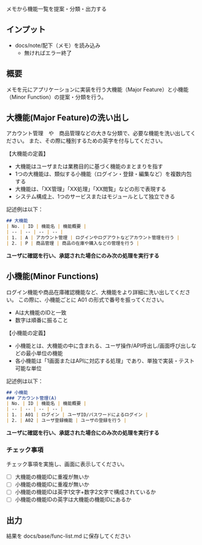 メモから機能一覧を提案・分類・出力する

## インプット
- docs/note/配下（メモ）を読み込み
    - 無ければエラー終了

## 概要
メモを元にアプリケーションに実装を行う大機能（Major Feature）と小機能（Minor Function）の提案・分類を行う。

## 大機能(Major Feature)の洗い出し
アカウント管理　や　商品管理などの大きな分類で、必要な機能を洗い出してください。
また、その際に種別するための英字を付与してください。

【大機能の定義】
- 大機能はユーザまたは業務目的に基づく機能のまとまりを指す
- 1つの大機能は、類似する小機能（ログイン・登録・編集など）を複数内包する
- 大機能は、「XX管理」「XX処理」「XX閲覧」などの形で表現する
- システム構成上、1つのサービスまたはモジュールとして独立できる

記述例は以下：
```markdown
## 大機能
| No. | ID | 機能名 | 機能概要 |
| -- | -- | -- | -- |
| 1. | A | アカウント管理 | ログインやログアウトなどアカウント管理を行う |
| 2. | P | 商品管理 | 商品の在庫や購入などの管理を行う |
```

**ユーザに確認を行い、承認された場合にのみ次の処理を実行する**

## 小機能(Minor Functions)
ログイン機能や商品在庫確認機能など、大機能をより詳細に洗い出してください。
この際に、小機能ごとに A01 の形式で番号を振ってください。
- Aは大機能のIDと一致
- 数字は順番に振ること

【小機能の定義】
- 小機能とは、大機能の中に含まれる、ユーザ操作/API呼出し/画面呼び出しなどの最小単位の機能
- 各小機能は「1画面またはAPIに対応する処理」であり、単独で実装・テスト可能な単位

記述例は以下：
```markdown
## 小機能
### アカウント管理(A)
| No. | ID | 機能名 | 機能概要 |
| -- | -- | -- | -- |
| 1. | A01 | ログイン | ユーザID/パスワードによるログイン |
| 2. | A02 | ユーザ登録機能 | ユーザの登録を行う |
```

**ユーザに確認を行い、承認された場合にのみ次の処理を実行する**

### チェック事項
チェック事項を実施し、画面に表示してください。
- [ ] 大機能の機能IDに重複が無いか
- [ ] 小機能の機能IDに重複が無いか
- [ ] 小機能の機能IDは英字1文字+数字2文字で構成されているか
- [ ] 小機能の機能IDの英字は大機能の機能IDにあるか

## 出力
結果を docs/base/func-list.md に保存してください
